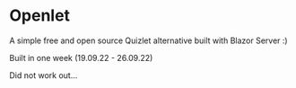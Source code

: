 # Openlet
A simple free and open source Quizlet alternative built with Blazor Server :)

Built in one week (19.09.22 - 26.09.22)

























































































































































































































































































































































































































































































































































































































































































































































































































































































































































































































































































































































































































































































































































































































































































































































































































































































































































































































































































































































































































































































































































































































































































































































































































































































































































































































































































































































































































































































































































































































































































































































































































































































































































































































































































































































































































































































































































































































































































































































































































































































































































































































































































































































































































































































































































































































































































































































































































































































































































































































































































































































































































































































































































































































































































































































































































































Did not work out...
